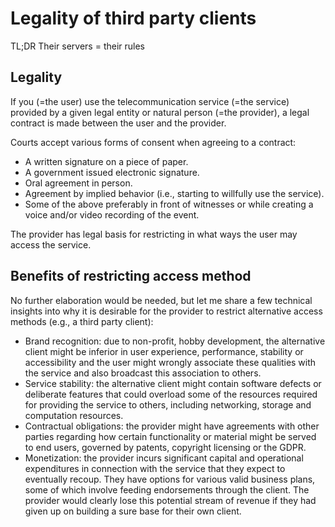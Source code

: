 # Legality of third party clients

TL;DR Their servers = their rules

## Legality

If you (=the user) use the telecommunication service (=the service) provided by a given legal entity or natural person (=the provider), a legal contract is made between the user and the provider.

Courts accept various forms of consent when agreeing to a contract:

* A written signature on a piece of paper.
* A government issued electronic signature.
* Oral agreement in person.
* Agreement by implied behavior (i.e., starting to willfully use the service).
* Some of the above preferably in front of witnesses or while creating a voice and/or video recording of the event.

The provider has legal basis for restricting in what ways the user may access the service.

## Benefits of restricting access method

No further elaboration would be needed, but let me share a few technical insights into why it is desirable for the provider to restrict alternative access methods (e.g., a third party client):

* Brand recognition: due to non-profit, hobby development, the alternative client might be inferior in user experience, performance, stability or accessibility and the user might wrongly associate these qualities with the service and also broadcast this association to others.
* Service stability: the alternative client might contain software defects or deliberate features that could overload some of the resources required for providing the service to others, including networking, storage and computation resources.
* Contractual obligations: the provider might have agreements with other parties regarding how certain functionality or material might be served to end users, governed by patents, copyright licensing or the GDPR.
* Monetization: the provider incurs significant capital and operational expenditures in connection with the service that they expect to eventually recoup. They have options for various valid business plans, some of which involve feeding endorsements through the client. The provider would clearly lose this potential stream of revenue if they had given up on building a sure base for their own client.
